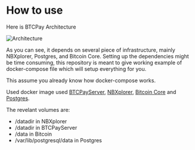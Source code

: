 # How to use

Here is BTCPay Architecture

![Architecture](https://github.com/btcpayserver/btcpayserver-doc/raw/master/img/Architecture.png)

As you can see, it depends on several piece of infrastructure, mainly NBXplorer, Postgres, and Bitcoin Core.
Setting up the dependencies might be time consuming, this repository is meant to give working example of docker-compose file which will setup everything for you.

This assume you already know how docker-compose works.

Used docker image used [BTCPayServer](https://hub.docker.com/r/nicolasdorier/btcpayserver/), [NBXplorer](https://hub.docker.com/r/nicolasdorier/nbxplorer/), [Bitcoin Core](https://hub.docker.com/r/nicolasdorier/docker-bitcoin/) and [Postgres](https://hub.docker.com/_/postgres/).

The revelant volumes are:

* /datadir in NBXplorer
* /datadir in BTCPayServer
* /data in Bitcoin
* /var/lib/postgresql/data in Postgres

